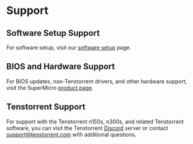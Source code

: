 # Support



## Software Setup Support

For software setup, visit our [software setup](../../../syseng/softwaresetup.md) page.



## BIOS and Hardware Support

For BIOS updates, non-Tenstorrent drivers, and other hardware support, visit the SuperMicro [product page](https://www.supermicro.com/en/products/system/gpu/4u/sys-740gp-tnrt). 



## Tenstorrent Support

For support with the Tenstorrent n150s, n300s, and related Tenstorrent software, you can visit the Tenstorrent [Discord](https://discord.gg/tvhGzHQwaj) server or contact [support@tenstorrent.com](mailto:support@tenstorrent.com) with additional questions.